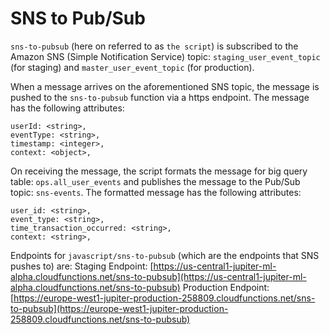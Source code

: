 # SNS to Pub/Sub

`sns-to-pubsub` (here on referred to as `the script`) is subscribed to the 
Amazon SNS (Simple Notification Service) topic: `staging_user_event_topic` (for staging) and `master_user_event_topic` (for production).

When a message arrives on the aforementioned SNS topic, the message is pushed to the `sns-to-pubsub` function via a https endpoint.
The message has the following attributes:
```
userId: <string>,
eventType: <string>,
timestamp: <integer>,
context: <object>,
```
 
On receiving the message, the script formats the message for big query table: `ops.all_user_events` and publishes the message to the Pub/Sub topic: `sns-events`.
The formatted message has the following attributes:
```
user_id: <string>,
event_type: <string>,
time_transaction_occurred: <string>,
context: <string>,
```

Endpoints for `javascript/sns-to-pubsub` (which are the endpoints that SNS pushes to) are:
Staging Endpoint: [https://us-central1-jupiter-ml-alpha.cloudfunctions.net/sns-to-pubsub](https://us-central1-jupiter-ml-alpha.cloudfunctions.net/sns-to-pubsub)
Production Endpoint:  [https://europe-west1-jupiter-production-258809.cloudfunctions.net/sns-to-pubsub](https://europe-west1-jupiter-production-258809.cloudfunctions.net/sns-to-pubsub)
